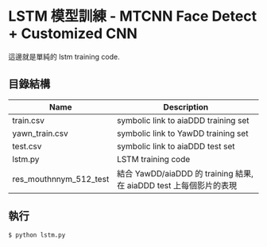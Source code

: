 # LSTM 模型訓練 - MTCNN Face Detect + Customized CNN

這邊就是單純的 lstm training code.

## 目錄結構

| Name | Description |
| ---- | -------- |
| train.csv | symbolic link to aiaDDD training set |
| yawn_train.csv | symbolic link to YawDD training set |
| test.csv | symbolic link to aiaDDD test set |
| lstm.py | LSTM training code |
| res_mouthnnym_512_test | 結合 YawDD/aiaDDD 的 training 結果, 在 aiaDDD test 上每個影片的表現 |

## 執行
```
$ python lstm.py
```
